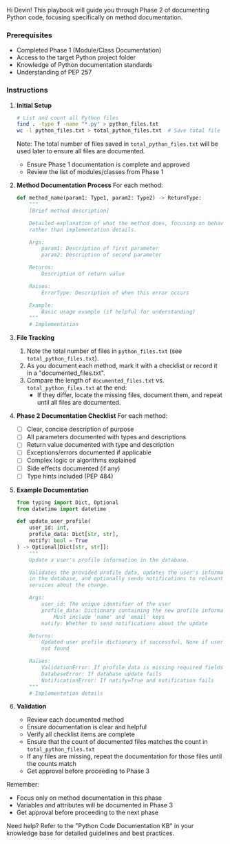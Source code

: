 Hi Devin! This playbook will guide you through Phase 2 of documenting Python code, focusing specifically on method documentation.

### Prerequisites
- Completed Phase 1 (Module/Class Documentation)
- Access to the target Python project folder
- Knowledge of Python documentation standards
- Understanding of PEP 257

### Instructions

1. **Initial Setup**
   ```bash
   # List and count all Python files
   find . -type f -name "*.py" > python_files.txt
   wc -l python_files.txt > total_python_files.txt  # Save total file count
   ```

   Note: The total number of files saved in `total_python_files.txt` will be used later to ensure all files are documented.

   - Ensure Phase 1 documentation is complete and approved
   - Review the list of modules/classes from Phase 1

2. **Method Documentation Process**
   For each method:

   ```python
   def method_name(param1: Type1, param2: Type2) -> ReturnType:
       """
       [Brief method description]

       Detailed explanation of what the method does, focusing on behavior
       rather than implementation details.

       Args:
           param1: Description of first parameter
           param2: Description of second parameter

       Returns:
           Description of return value

       Raises:
           ErrorType: Description of when this error occurs

       Example:
           Basic usage example (if helpful for understanding)
       """
       # Implementation
   ```

3. **File Tracking**
   1. Note the total number of files in `python_files.txt` (see `total_python_files.txt`).
   2. As you document each method, mark it with a checklist or record it in a "documented_files.txt".
   3. Compare the length of `documented_files.txt` vs. `total_python_files.txt` at the end:
      - If they differ, locate the missing files, document them, and repeat until all files are documented.

4. **Phase 2 Documentation Checklist**
   For each method:
   - [ ] Clear, concise description of purpose
   - [ ] All parameters documented with types and descriptions
   - [ ] Return value documented with type and description
   - [ ] Exceptions/errors documented if applicable
   - [ ] Complex logic or algorithms explained
   - [ ] Side effects documented (if any)
   - [ ] Type hints included (PEP 484)

4. **Example Documentation**
   ```python
   from typing import Dict, Optional
   from datetime import datetime

   def update_user_profile(
       user_id: int,
       profile_data: Dict[str, str],
       notify: bool = True
   ) -> Optional[Dict[str, str]]:
       """
       Update a user's profile information in the database.

       Validates the provided profile data, updates the user's information
       in the database, and optionally sends notifications to relevant
       services about the change.

       Args:
           user_id: The unique identifier of the user
           profile_data: Dictionary containing the new profile information
               Must include 'name' and 'email' keys
           notify: Whether to send notifications about the update

       Returns:
           Updated user profile dictionary if successful, None if user
           not found

       Raises:
           ValidationError: If profile_data is missing required fields
           DatabaseError: If database update fails
           NotificationError: If notify=True and notification fails
       """
       # Implementation details
   ```

5. **Validation**
   - Review each documented method
   - Ensure documentation is clear and helpful
   - Verify all checklist items are complete
   - Ensure that the count of documented files matches the count in `total_python_files.txt`
   - If any files are missing, repeat the documentation for those files until the counts match
   - Get approval before proceeding to Phase 3

Remember:
- Focus only on method documentation in this phase
- Variables and attributes will be documented in Phase 3
- Get approval before proceeding to the next phase

Need help? Refer to the "Python Code Documentation KB" in your knowledge base for detailed guidelines and best practices.

